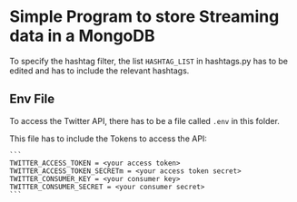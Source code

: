  # Simple Program to store Streaming data in a MongoDB

 To specify the hashtag filter, the list `HASHTAG_LIST` in hashtags.py has to be edited and has to include the relevant hashtags. 

 ## Env File

 To access the Twitter API, there has to be a file called `.env` in this folder.

 This file has to include the Tokens to access the API:

    ```
    TWITTER_ACCESS_TOKEN = <your access token>
    TWITTER_ACCESS_TOKEN_SECRETm = <your access token secret>
    TWITTER_CONSUMER_KEY = <your consumer key>
    TWITTER_CONSUMER_SECRET = <your consumer secret>
    ```